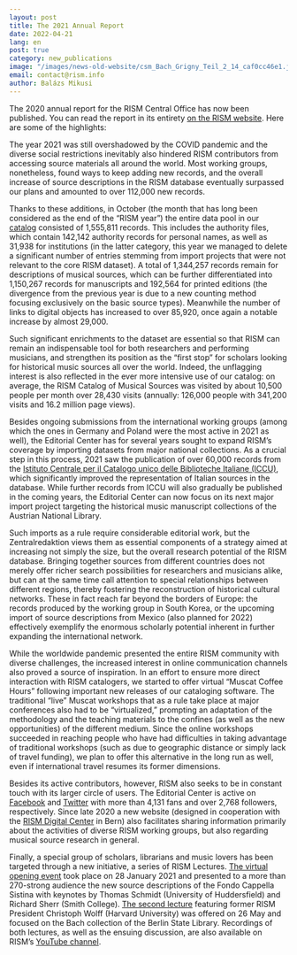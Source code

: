 ```yaml
---
layout: post
title: The 2021 Annual Report
date: 2022-04-21
lang: en
post: true
category: new_publications
image: "/images/news-old-website/csm_Bach_Grigny_Teil_2_14_caf0cc46e1.jpg"
email: contact@rism.info
author: Balázs Mikusi
---
```


The 2020 annual report for the RISM Central Office has now been published. You can read the report in its entirety [on the RISM website](/publications/annual-reports/2021.html). Here are some of the highlights:

The year 2021 was still overshadowed by the COVID pandemic and the diverse social restrictions inevitably also hindered RISM contributors from accessing source materials all around the world. Most working groups, nonetheless, found ways to keep adding new records, and the overall increase of source descriptions in the RISM database eventually surpassed our plans and amounted to over 112,000 new records.

Thanks to these additions, in October (the month that has long been considered as the end of the “RISM year”) the entire data pool in our [catalog](https://opac.rism.info/index.php?id=4) consisted of 1,555,811 records. This includes the authority files, which contain 142,142 authority records for personal names, as well as 31,938 for institutions (in the latter category, this year we managed to delete a significant number of entries stemming from import projects that were not relevant to the core RISM dataset). A total of 1,344,257 records remain for descriptions of musical sources, which can be further differentiated into 1,150,267 records for manuscripts and 192,564 for printed editions (the divergence from the previous year is due to a new counting method focusing exclusively on the basic source types). Meanwhile the number of links to digital objects has increased to over 85,920, once again a notable increase by almost 29,000.

Such significant enrichments to the dataset are essential so that RISM can remain an indispensable tool for both researchers and performing musicians, and strengthen its position as the “first stop” for scholars looking for historical music sources all over the world. Indeed, the unflagging interest is also reflected in the ever more intensive use of our catalog: on average, the RISM Catalog of Musical Sources was visited by about 10,500 people per month over 28,430 visits (annually: 126,000 people with 341,200 visits and 16.2 million page views).

Besides ongoing submissions from the international working groups (among which the ones in Germany and Poland were the most active in 2021 as well), the Editorial Center has for several years sought to expand RISM’s coverage by importing datasets from major national collections. As a crucial step in this process, 2021 saw the publication of over 60,000 records from the [Istituto Centrale per il Catalogo unico delle Biblioteche Italiane (ICCU)](http://www.sbn.it/opacsbn/opac/iccu/musica.jsp), which significantly improved the representation of Italian sources in the database. While further records from ICCU will also gradually be published in the coming years, the Editorial Center can now focus on its next major import project targeting the historical music manuscript collections of the Austrian National Library.

Such imports as a rule require considerable editorial work, but the Zentralredaktion views them as essential components of a strategy aimed at increasing not simply the size, but the overall research potential of the RISM database. Bringing together sources from different countries does not merely offer richer search possibilities for researchers and musicians alike, but can at the same time call attention to special relationships between different regions, thereby fostering the reconstruction of historical cultural networks. These in fact reach far beyond the borders of Europe: the records produced by the working group in South Korea, or the upcoming import of source descriptions from Mexico (also planned for 2022) effectively exemplify the enormous scholarly potential inherent in further expanding the international network.

While the worldwide pandemic presented the entire RISM community with diverse challenges, the increased interest in online communication channels also proved a source of inspiration. In an effort to ensure more direct interaction with RISM catalogers, we started to offer virtual “Muscat Coffee Hours” following important new releases of our cataloging software. The traditional “live” Muscat workshops that as a rule take place at major conferences also had to be “virtualized,” prompting an adaptation of the methodology and the teaching materials to the confines (as well as the new opportunities) of the different medium. Since the online workshops succeeded in reaching people who have had difficulties in taking advantage of traditional workshops (such as due to geographic distance or simply lack of travel funding), we plan to offer this alternative in the long run as well, even if international travel resumes its former dimensions.

Besides its active contributors, however, RISM also seeks to be in constant touch with its larger circle of users. The Editorial Center is active on [Facebook](https://www.facebook.com/RISM.info/) and [Twitter](https://twitter.com/RISM_music) with more than 4,131 fans and over 2,768 followers, respectively. Since late 2020 a new website (designed in cooperation with the [RISM Digital Center](https://rism.digital/index.html) in Bern) also facilitates sharing information primarily about the activities of diverse RISM working groups, but also regarding musical source research in general.

Finally, a special group of scholars, librarians and music lovers has been targeted through a new initiative, a series of RISM Lectures. [The virtual opening event](https://rism.info/events/2021/03/04/rism-lecture-cappella-sistina-online.html) took place on 28 January 2021 and presented to a more than 270-strong audience the new source descriptions of the Fondo Cappella Sistina with keynotes by Thomas Schmidt (University of Huddersfield) and Richard Sherr (Smith College). [The second lecture](https://rism.info/events/2021/07/08/rism-lecture-bach-collection-berlin-staatsbibliothek-now-online.html) featuring former RISM President Christoph Wolff (Harvard University) was offered on 26 May and focused on the Bach collection of the Berlin State Library. Recordings of both lectures, as well as the ensuing discussion, are also available on RISM’s [YouTube channel](https://www.youtube.com/channel/UCWLRkiqVuq8BrYbCArubi_w).

